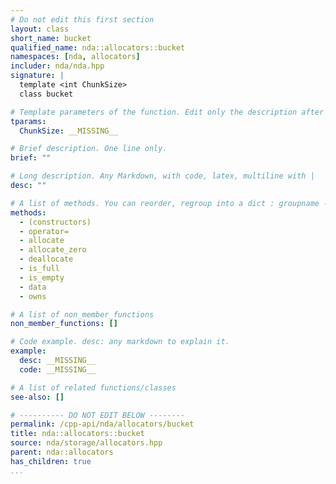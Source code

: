 ```yaml
---
# Do not edit this first section
layout: class
short_name: bucket
qualified_name: nda::allocators::bucket
namespaces: [nda, allocators]
includer: nda/nda.hpp
signature: |
  template <int ChunkSize>
  class bucket

# Template parameters of the function. Edit only the description after the :
tparams:
  ChunkSize: __MISSING__

# Brief description. One line only.
brief: ""

# Long description. Any Markdown, with code, latex, multiline with |
desc: ""

# A list of methods. You can reorder, regroup into a dict : groupname -> list
methods:
  - (constructors)
  - operator=
  - allocate
  - allocate_zero
  - deallocate
  - is_full
  - is_empty
  - data
  - owns

# A list of non_member_functions
non_member_functions: []

# Code example. desc: any markdown to explain it.
example:
  desc: __MISSING__
  code: __MISSING__

# A list of related functions/classes
see-also: []

# ---------- DO NOT EDIT BELOW --------
permalink: /cpp-api/nda/allocators/bucket
title: nda::allocators::bucket
source: nda/storage/allocators.hpp
parent: nda::allocators
has_children: true
...
```


